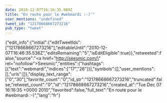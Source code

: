 ```yaml
---
date: 2010-12-07T16:16:35.000Z
title: "En route pour le #webmardi :-)″"
user_mentions: "undefined"
tweet_id: "12178668667273216"
pub_type: "tweet"
---
```

{"edit_info":{"initial":{"editTweetIds":["12178668667273216"],"editableUntil":"2010-12-07T16:46:35.536Z","editsRemaining":"5","isEditEligible":true}},"retweeted":false,"source":"<a href=\"http://seesmic.com/\" rel=\"nofollow\">Seesmic</a>","entities":{"hashtags":[{"text":"webmardi","indices":["17","26"]}],"symbols":[],"user_mentions":[],"urls":[]},"display_text_range":["0","30"],"favorite_count":"0","id_str":"12178668667273216","truncated":false,"retweet_count":"0","id":"12178668667273216","created_at":"Tue Dec 07 16:16:35 +0000 2010","favorited":false,"full_text":"En route pour le #webmardi :-)","lang":"fr"}
